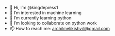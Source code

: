 - 👋 Hi, I’m @kingdepress1
- 👀 I’m interested in machine learning
- 🌱 I’m currently learning python
- 💞️ I’m looking to collaborate on python work
- 📫 How to reach me: archilmelikishvili@gmail.com

<!---
kingdepress1/kingdepress1 is a ✨ special ✨ repository because its `README.md` (this file) appears on your GitHub profile.
You can click the Preview link to take a look at your changes.
--->
